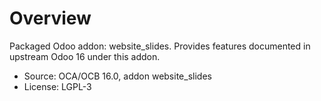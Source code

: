 # Overview

Packaged Odoo addon: website_slides. Provides features documented in upstream Odoo 16 under this addon.

- Source: OCA/OCB 16.0, addon website_slides
- License: LGPL-3
